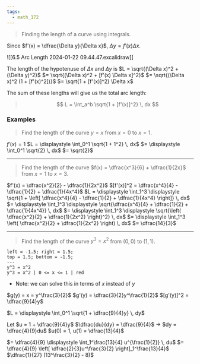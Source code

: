 ```yaml
---
tags:
  - math_172
---
```


> Finding the length of a curve using integrals.

Since $f'(x) = \dfrac{\Delta y}{\Delta x}$, $\Delta y = f'(x) \Delta x$.

![[6.5 Arc Length 2024-01-22 09.44.47.excalidraw]]

The length of the hypotenuse of $\Delta x$ and $\Delta y$ is
$L = \sqrt{(\Delta x)^2 + (\Delta y)^2}$
$= \sqrt{(\Delta x)^2 + [f'(x) \Delta x]^2}$
$= \sqrt{(\Delta x)^2 (1 + [f'(x)^2])}$
$= \sqrt{1 + [f'(x)]^2} \Delta x$

The sum of these lengths will give us the total arc length:

> $$ L = \int_a^b \sqrt{1 + [f'(x)]^2} \, dx $$

### Examples

> Find the length of the curve $y = x$ from $x = 0$ to $x = 1$.

$f'(x) = 1$
$L = \displaystyle \int_0^1 \sqrt{1 + 1^2} \, dx$
$= \displaystyle \int_0^1 \sqrt{2} \, dx$
$= \sqrt{2}$

---

> Find the length of the curve $f(x) = \dfrac{x^3}{6} + \dfrac{1}{2x}$ from $x = 1$ to $x = 3$.

$f'(x) = \dfrac{x^2}{2} - \dfrac{1}{2x^2}$
$[f'(x)]^2 = \dfrac{x^4}{4} - \dfrac{1}{2} + \dfrac{1}{4x^4}$
$L = \displaystyle \int_1^3 \displaystyle \sqrt{1 + \left[ \dfrac{x^4}{4} - \dfrac{1}{2} + \dfrac{1}{4x^4} \right]} \, dx$
$= \displaystyle \int_1^3 \displaystyle \sqrt{\dfrac{x^4}{4} + \dfrac{1}{2} + \dfrac{1}{4x^4}} \, dx$
$= \displaystyle \int_1^3 \displaystyle \sqrt{\left( \dfrac{x^2}{2} + \dfrac{1}{2x^2} \right)^2} \, dx$
$= \displaystyle \int_1^3 \left( \dfrac{x^2}{2} + \dfrac{1}{2x^2} \right) \, dx$
$= \dfrac{14}{3}$

---

> Find the length of the curve $y^3 = x^2$ from $(0, 0)$ to $(1, 1)$.

```desmos-graph
left = -1.5; right = 1.5;
top = 1.5; bottom = -1.5;
---
y^3 = x^2
y^3 = x^2 | 0 <= x <= 1 | red
```

- Note: we can solve this in terms of $x$ instead of $y$

$g(y) = x = y^\frac{3}{2}$
$g'(y) = \dfrac{3}{2}y^\frac{1}{2}$
$[g'(y)]^2 = \dfrac{9}{4}y$

$L = \displaystyle \int_0^1 \sqrt{1 + \dfrac{9}{4}y}
 \, dy$

Let $u = 1 + \dfrac{9}{4}y$
$\dfrac{du}{dy} = \dfrac{9}{4}$ -> $dy = \dfrac{4}{9}du$
$u(0) = 1, u(1) = \dfrac{13}{4}$

$= \dfrac{4}{9} \displaystyle \int_1^\frac{13}{4} u^{\frac{1}{2}} \, du$
$= \dfrac{4}{9} \left[ \dfrac{2}{3}u^\frac{3}{2} \right]_1^\frac{13}{4}$
$\dfrac{1}{27} (13^\frac{3}{2} - 8)$
